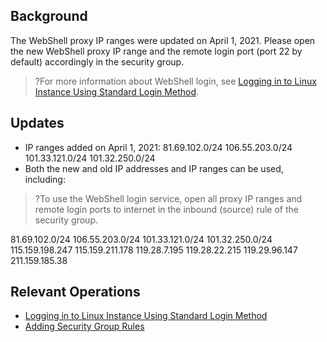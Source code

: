 ## Background
The WebShell proxy IP ranges were updated on April 1, 2021. Please open the new WebShell proxy IP range and the remote login port (port 22 by default) accordingly in the security group.
>?For more information about WebShell login, see [Logging in to Linux Instance Using Standard Login Method](https://intl.cloud.tencent.com/document/product/213/5436). 
>



## Updates
- IP ranges added on April 1, 2021:
81.69.102.0/24
106.55.203.0/24
101.33.121.0/24
101.32.250.0/24
- Both the new and old IP addresses and IP ranges can be used, including:
>?To use the WebShell login service, open all proxy IP ranges and remote login ports to internet in the inbound (source) rule of the security group.
>
81.69.102.0/24
106.55.203.0/24
101.33.121.0/24
101.32.250.0/24
115.159.198.247
115.159.211.178
119.28.7.195
119.28.22.215
119.29.96.147
211.159.185.38


## Relevant Operations
- [Logging in to Linux Instance Using Standard Login Method](https://intl.cloud.tencent.com/document/product/213/5436)
- [Adding Security Group Rules](https://intl.cloud.tencent.com/document/product/213/34272)
